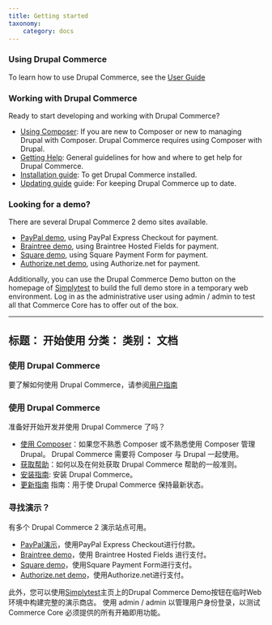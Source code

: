 ```yaml
---
title: Getting started
taxonomy:
    category: docs
---
```


### Using Drupal Commerce

To learn how to use Drupal Commerce, see the [User Guide](../03.user-guide)

### Working with Drupal Commerce

Ready to start developing and working with Drupal Commerce?

* [Using Composer](01.using-composer): If you are new to Composer or new to managing Drupal with Composer. Drupal Commerce requires using Composer with Drupal.
* [Getting Help](02.getting-help): General guidelines for how and where to get help for Drupal Commerce.
* [Installation guide](../02.developer-guide/02.install-update/02.installation): To get Drupal Commerce installed.
* [Updating guide](../02.developer-guide/02.install-update/03.updating) guide: For keeping Drupal Commerce up to date.

### Looking for a demo?

There are several Drupal Commerce 2 demo sites available.

* [PayPal demo](https://commerce.demo.centarro.io/), using PayPal Express Checkout for payment.
* [Braintree demo](https://braintree.demo.centarro.io/), using Braintree Hosted Fields for payment.
* [Square demo](https://square.demo.centarro.io), using Square Payment Form for payment.
* [Authorize.net demo](https://authnet.demo.centarro.io), using Authorize.net for payment.

Additionally, you can use the Drupal Commerce Demo button on the homepage of [Simplytest](https://simplytest.me) to build the full demo store in a temporary web environment. Log in as the administrative user using admin / admin to test all that Commerce Core has to offer out of the box.

---
标题： 开始使用
分类：
     类别： 文档
---

### 使用 Drupal Commerce

要了解如何使用 Drupal Commerce，请参阅[用户指南](../03.user-guide)

### 使用 Drupal Commerce

准备好开始开发并使用 Drupal Commerce 了吗？

* [使用 Composer](01.using-composer)：如果您不熟悉 Composer 或不熟悉使用 Composer 管理 Drupal。 Drupal Commerce 需要将 Composer 与 Drupal 一起使用。
* [获取帮助](02.getting-help)：如何以及在何处获取 Drupal Commerce 帮助的一般准则。
* [安装指南](../02.developer-guide/02.install-update/02.installation): 安装 Drupal Commerce。
* [更新指南](../02.developer-guide/02.install-update/03.updating) 指南：用于使 Drupal Commerce 保持最新状态。

### 寻找演示？

有多个 Drupal Commerce 2 演示站点可用。

* [PayPal演示](https://commerce.demo.centarro.io/)，使用PayPal Express Checkout进行付款。
* [Braintree demo](https://braintree.demo.centarro.io/)，使用 Braintree Hosted Fields 进行支付。
* [Square demo](https://square.demo.centarro.io)，使用Square Payment Form进行支付。
* [Authorize.net demo](https://authnet.demo.centarro.io)，使用Authorize.net进行支付。

此外，您可以使用[Simplytest](https://simplytest.me)主页上的Drupal Commerce Demo按钮在临时Web环境中构建完整的演示商店。 使用 admin / admin 以管理用户身份登录，以测试 Commerce Core 必须提供的所有开箱即用功能。

